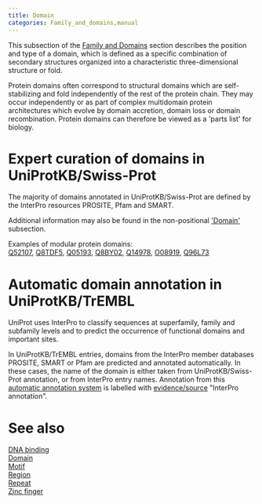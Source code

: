 ```yaml
---
title: Domain
categories: Family_and_domains,manual
---
```


This subsection of the [Family and Domains](https://www.uniprot.org/help/family%5Fand%5Fdomains%5Fsection) section describes the position and type of a domain, which is defined as a specific combination of secondary structures organized into a characteristic three-dimensional structure or fold.

Protein domains often correspond to structural domains which are self-stabilizing and fold independently of the rest of the protein chain. They may occur independently or as part of complex multidomain protein architectures which evolve by domain accretion, domain loss or domain recombination. Protein domains can therefore be viewed as a 'parts list' for biology.

# Expert curation of domains in UniProtKB/Swiss-Prot

The majority of domains annotated in UniProtKB/Swiss-Prot are defined by the InterPro resources PROSITE, Pfam and SMART.

Additional information may also be found in the non-positional ['Domain'](https://www.uniprot.org/help/domain_cc) subsection.

Examples of modular protein domains:  
[Q52107](https://www.uniprot.org/uniprotkb/Q52107#family_and_domains), [Q8TDF5](https://www.uniprot.org/uniprotkb/Q8TDF5#family_and_domains), [Q05193](https://www.uniprot.org/uniprotkb/Q05193#family_and_domains), [Q8BY02](https://www.uniprot.org/uniprotkb/Q8BY02#family_and_domains), [Q14978](https://www.uniprot.org/uniprotkb/Q14978#family_and_domains), [O08919](https://www.uniprot.org/uniprotkb/O08919#family_and_domains), [Q96L73](https://www.uniprot.org/uniprotkb/Q96L73#family_and_domains)

# Automatic domain annotation in UniProtKB/TrEMBL

UniProt uses InterPro to classify sequences at superfamily, family and subfamily levels and to predict the occurrence of functional domains and important sites.

In UniProtKB/TrEMBL entries, domains from the InterPro member databases PROSITE, SMART or Pfam are predicted and annotated automatically. In these cases, the name of the domain is either taken from UniProtKB/Swiss-Prot annotation, or from InterPro entry names. Annotation from this [automatic annotation system](https://www.uniprot.org/help/automatic%5Fannotation) is labelled with [evidence/source](https://www.uniprot.org/help/evidences) "InterPro annotation".

# See also

[DNA binding](https://www.uniprot.org/help/dna%5Fbind)  
[Domain](https://www.uniprot.org/help/domain)  
[Motif](https://www.uniprot.org/help/motif)  
[Region](https://www.uniprot.org/help/region)  
[Repeat](https://www.uniprot.org/help/repeat)  
[Zinc finger](https://www.uniprot.org/help/zn%5Ffing)
